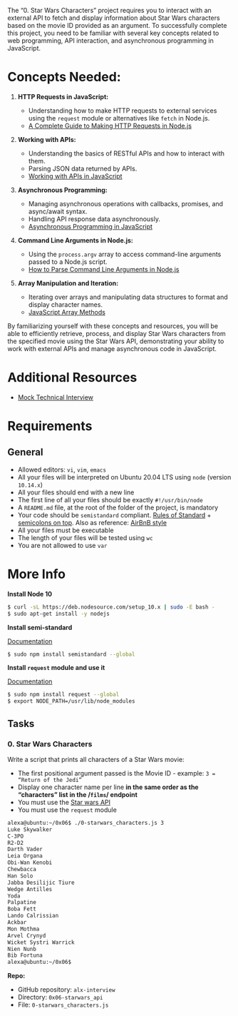 The “0. Star Wars Characters” project requires you to interact with an external API to fetch and display
information about Star Wars characters based on the movie ID provided as an argument. To successfully
complete this project, you need to be familiar with several key concepts related to web programming, API
interaction, and asynchronous programming in JavaScript.

# Concepts Needed:

1. **HTTP Requests in JavaScript:**

    - Understanding how to make HTTP requests to external services using the `request` module or alternatives like `fetch` in Node.js.
    - [A Complete Guide to Making HTTP Requests in Node.js](https://intranet.alxswe.com/rltoken/iRse23lnV4gAsD9JJTJMMQ)

2. **Working with APIs:**

    - Understanding the basics of RESTful APIs and how to interact with them.
    - Parsing JSON data returned by APIs.
    - [Working with APIs in JavaScript](https://intranet.alxswe.com/rltoken/KyGS_uB68mLaP5irrH8JVA)

3. **Asynchronous Programming:**

    - Managing asynchronous operations with callbacks, promises, and async/await syntax.
    - Handling API response data asynchronously.
    - [Asynchronous Programming in JavaScript](https://intranet.alxswe.com/rltoken/tdKMGJrRstCkXSReNfRFpQ)

4. **Command Line Arguments in Node.js:**

    - Using the `process.argv` array to access command-line arguments passed to a Node.js script.
    - [How to Parse Command Line Arguments in Node.js](https://intranet.alxswe.com/rltoken/oWBOWJZLF_D9GfOydPz6Kg)

5. **Array Manipulation and Iteration:**

    - Iterating over arrays and manipulating data structures to format and display character names.
    - [JavaScript Array Methods](https://intranet.alxswe.com/rltoken/8zdG036OYYvVco_AZTExoA)

By familiarizing yourself with these concepts and resources, you will be able to efficiently retrieve, process, and display Star Wars characters from the specified movie using the Star Wars API, demonstrating your ability to work with external APIs and manage asynchronous code in JavaScript.

# Additional Resources
- [Mock Technical Interview](https://intranet.alxswe.com/rltoken/du6hlPQm6qi4A7eEursNhQ)

# Requirements

## General
- Allowed editors: `vi`, `vim`, `emacs`
- All your files will be interpreted on Ubuntu 20.04 LTS using `node` (version `10.14.x`)
- All your files should end with a new line
- The first line of all your files should be exactly `#!/usr/bin/node`
- A `README.md` file, at the root of the folder of the project, is mandatory
- Your code should be `semistandard` compliant. [Rules of Standard](https://intranet.alxswe.com/rltoken/9P3gH5mVdJCEKL87E-IMaA) + [semicolons on top](https://intranet.alxswe.com/rltoken/WjMvQfBMKBdsNUuHyg55Dw). Also as reference: [AirBnB style](https://intranet.alxswe.com/rltoken/Xp81RT-Sfi7uE_kNCSXunw)
- All your files must be executable
- The length of your files will be tested using `wc`
- You are not allowed to use `var`

# More Info

**Install Node 10**

```bash
$ curl -sL https://deb.nodesource.com/setup_10.x | sudo -E bash -
$ sudo apt-get install -y nodejs
```

**Install semi-standard**

[Documentation]()

```bash
$ sudo npm install semistandard --global
```

**Install `request` module and use it**

[Documentation]()

```bash
$ sudo npm install request --global
$ export NODE_PATH=/usr/lib/node_modules
```

## Tasks

### 0. Star Wars Characters

Write a script that prints all characters of a Star Wars movie:

- The first positional argument passed is the Movie ID - example: `3 = “Return of the Jedi”`
- Display one character name per line **in the same order as the “characters” list in the /`films`/ endpoint**
- You must use the [Star wars API](https://intranet.alxswe.com/rltoken/gh_NaSUk9QlXHVoACFU-tg)
- You must use the `request` module

```bash
alexa@ubuntu:~/0x06$ ./0-starwars_characters.js 3
Luke Skywalker
C-3PO
R2-D2
Darth Vader
Leia Organa
Obi-Wan Kenobi
Chewbacca
Han Solo
Jabba Desilijic Tiure
Wedge Antilles
Yoda
Palpatine
Boba Fett
Lando Calrissian
Ackbar
Mon Mothma
Arvel Crynyd
Wicket Systri Warrick
Nien Nunb
Bib Fortuna
alexa@ubuntu:~/0x06$
```

**Repo:**
- GitHub repository: `alx-interview`
- Directory: `0x06-starwars_api`
- File: `0-starwars_characters.js`
